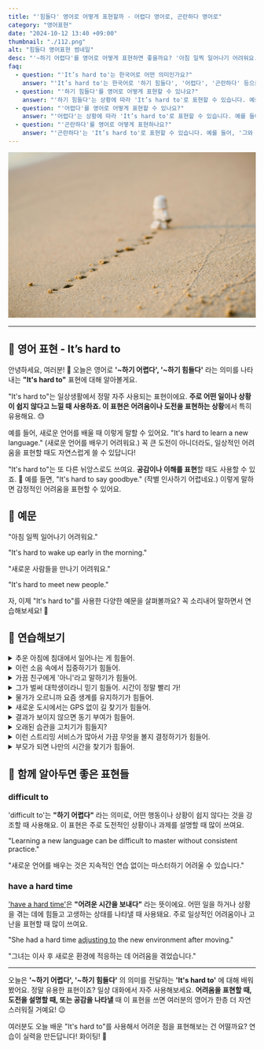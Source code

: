 ```yaml
---
title: "'힘들다' 영어로 어떻게 표현할까 - 어렵다 영어로, 곤란하다 영어로"
category: "영어표현"
date: "2024-10-12 13:40 +09:00"
thumbnail: "./112.png"
alt: "힘들다 영어표현 썸네일"
desc: "'~하기 어렵다'를 영어로 어떻게 표현하면 좋을까요? '아침 일찍 일어나기 어려워요.', '새로운 사람들을 만나기 어려워요.' 등을 영어로 표현하는 법을 배워봅시다. 다양한 예문을 통해서 연습하고 본인의 표현으로 만들어 보세요."
faq:
  - question: "'It’s hard to'는 한국어로 어떤 의미인가요?"
    answer: "'It’s hard to'는 한국어로 '하기 힘들다', '어렵다', '곤란하다' 등으로 번역될 수 있습니다. 어떤 일을 수행하기가 쉽지 않다는 의미를 전달할 때 사용합니다."
  - question: "'하기 힘들다'를 영어로 어떻게 표현할 수 있나요?"
    answer: "'하기 힘들다'는 상황에 따라 'It’s hard to'로 표현할 수 있습니다. 예를 들어, '이 문제를 푸는 것이 힘들어'는 'It’s hard to solve this problem'로 말할 수 있습니다."
  - question: "'어렵다'를 영어로 어떻게 표현할 수 있나요?"
    answer: "'어렵다'는 상황에 따라 'It’s hard to'로 표현할 수 있습니다. 예를 들어, '새로운 언어를 배우는 것은 정말 어려워'는 'It’s hard to learn a new language'로 말할 수 있습니다."
  - question: "'곤란하다'를 영어로 어떻게 표현하나요?"
    answer: "'곤란하다'는 'It’s hard to'로 표현할 수 있습니다. 예를 들어, '그와 대화하는 것은 곤란해'는 'It’s hard to talk to him'으로 표현할 수 있습니다."
---
```


![모래, 발자국, 스톰트루퍼](./112-1.jpg)

---

## 🌟 영어 표현 - It’s hard to

안녕하세요, 여러분! 👋 오늘은 영어로 **'~하기 어렵다', '~하기 힘들다'** 라는 의미를 나타내는 **"It's hard to"** 표현에 대해 알아볼게요.

"It's hard to"는 일상생활에서 정말 자주 사용되는 표현이에요. **주로 어떤 일이나 상황이 쉽지 않다고 느낄 때 사용하죠. 이 표현은 어려움이나 도전을 표현하는 상황**에서 특히 유용해요. 😓

예를 들어, 새로운 언어를 배울 때 이렇게 말할 수 있어요. "It's hard to learn a new language." (새로운 언어를 배우기 어려워요.) 꼭 큰 도전이 아니더라도, 일상적인 어려움을 표현할 때도 자연스럽게 쓸 수 있답니다!

"It's hard to"는 또 다른 뉘앙스로도 쓰여요. **공감이나 이해를 표현**할 때도 사용할 수 있죠. 🤗 예를 들면, "It's hard to say goodbye." (작별 인사하기 어렵네요.) 이렇게 말하면 감정적인 어려움을 표현할 수 있어요.

<script async src="https://pagead2.googlesyndication.com/pagead/js/adsbygoogle.js?client=ca-pub-1465612013356152"
     crossorigin="anonymous"></script>
<!-- engple-horizontal-ad -->

<ins class="adsbygoogle"
     style="display:block"
     data-ad-client="ca-pub-1465612013356152"
     data-ad-slot="2106896038"
     data-ad-format="auto"
     data-full-width-responsive="true"></ins>

<script>
     (adsbygoogle = window.adsbygoogle || []).push({});
</script>

## 📖 예문

"아침 일찍 일어나기 어려워요."

"It's hard to wake up early in the morning."

"새로운 사람들을 만나기 어려워요."

"It's hard to meet new people."

자, 이제 "It's hard to"를 사용한 다양한 예문을 살펴볼까요? 꼭 소리내어 말하면서 연습해보세요! 🚀

## 💬 연습해보기

<details>
<summary>추운 아침에 침대에서 일어나는 게 힘들어.</summary>
<span>It's hard to get out of bed on cold mornings.</span>
</details>

<details>
<summary>이런 소음 속에서 집중하기가 힘들어.</summary>
<span>it's hard to focus with all this noise.</span>
</details>

<details>
<summary>가끔 친구에게 '아니'라고 말하기가 힘들어.</summary>
<span>You know, it's hard to say no sometimes, especially to friends.</span>
</details>

<details>
<summary>그가 벌써 대학생이라니 믿기 힘들어. 시간이 정말 빨리 가!</summary>
<span>It's hard to believe he's already in college. Time flies!</span>
</details>

<details>
<summary>물가가 오르니까 요즘 생계를 유지하기가 힘들어.</summary>
<span>With prices going up, it's hard to make ends meet these days.</span>
</details>

<details>
<summary>새로운 도시에서는 GPS 없이 길 찾기가 힘들어.</summary>
<span>When you're in a new city, it's hard to navigate without GPS.</span>
</details>

<details>
<summary>결과가 보이지 않으면 동기 부여가 힘들어.</summary>
<span>It's hard to stay motivated when you're not seeing results.</span>
</details>

<details>
<summary>오래된 습관을 고치기가 힘들지?</summary>
<span>It's hard to break old habits, isn't it?</span>
</details>

<details>
<summary>이런 스트리밍 서비스가 많아서 가끔 무엇을 볼지 결정하기가 힘들어.</summary>
<span>With all these streaming services, it's hard to decide what to watch sometimes.</span>
</details>

<details>
<summary>부모가 되면 나만의 시간을 찾기가 힘들어.</summary>
<span>When you're a parent, it's hard to find time for yourself.</span>
</details>

## 🤝 함께 알아두면 좋은 표현들

### difficult to

'difficult to'는 **"하기 어렵다"** 라는 의미로, 어떤 행동이나 상황이 쉽지 않다는 것을 강조할 때 사용해요. 이 표현은 주로 도전적인 상황이나 과제를 설명할 때 많이 쓰여요.

"Learning a new language can be difficult to master without consistent practice."

"새로운 언어를 배우는 것은 지속적인 연습 없이는 마스터하기 어려울 수 있습니다."

### have a hard time

['have a hard time'](/blog/vocab-1/026.have-a-hard-time-ing/)은 **"어려운 시간을 보내다"** 라는 뜻이에요. 어떤 일을 하거나 상황을 겪는 데에 힘들고 고생하는 상태를 나타낼 때 사용돼요. 주로 일상적인 어려움이나 고난을 표현할 때 많이 쓰여요.

"She had a hard time [adjusting to](/blog/in-english/073.adjust-to/) the new environment after moving."

"그녀는 이사 후 새로운 환경에 적응하는 데 어려움을 겪었습니다."

---

오늘은 **'~하기 어렵다', '~하기 힘들다'** 의 의미를 전달하는 **'It's hard to'** 에 대해 배워봤어요. 정말 유용한 표현이죠? 일상 대화에서 자주 사용해보세요. **어려움을 표현할 때, 도전을 설명할 때, 또는 공감을 나타낼** 때 이 표현을 쓰면 여러분의 영어가 한층 더 자연스러워질 거예요! 😉

여러분도 오늘 배운 "It's hard to"를 사용해서 어려운 점을 표현해보는 건 어떨까요? 연습이 실력을 만든답니다! 화이팅! 💪
